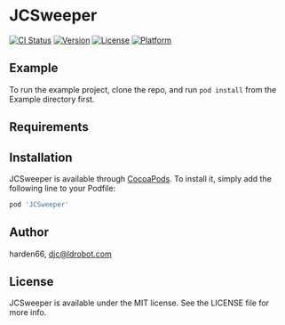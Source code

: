 # JCSweeper

[![CI Status](https://img.shields.io/travis/harden66/JCSweeper.svg?style=flat)](https://travis-ci.org/harden66/JCSweeper)
[![Version](https://img.shields.io/cocoapods/v/JCSweeper.svg?style=flat)](https://cocoapods.org/pods/JCSweeper)
[![License](https://img.shields.io/cocoapods/l/JCSweeper.svg?style=flat)](https://cocoapods.org/pods/JCSweeper)
[![Platform](https://img.shields.io/cocoapods/p/JCSweeper.svg?style=flat)](https://cocoapods.org/pods/JCSweeper)

## Example

To run the example project, clone the repo, and run `pod install` from the Example directory first.

## Requirements

## Installation

JCSweeper is available through [CocoaPods](https://cocoapods.org). To install
it, simply add the following line to your Podfile:

```ruby
pod 'JCSweeper'
```

## Author

harden66, djc@ldrobot.com

## License

JCSweeper is available under the MIT license. See the LICENSE file for more info.

